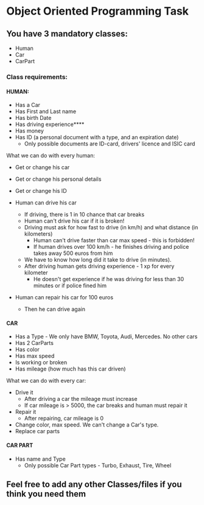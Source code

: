 # Object Oriented Programming Task
## You have 3 mandatory classes:
* Human
* Car
* CarPart

### Class requirements:
#### HUMAN:
* Has a Car
* Has First and Last name
* Has birth Date
* Has driving experience****
* Has money
* Has ID (a personal document with a type, and an expiration date)
    * Only possible documents are ID-card, drivers' licence and ISIC card

What we can do with every human:
* Get or change his car
* Get or change his personal details
* Get or change his ID
* Human can drive his car
    * If driving, there is 1 in 10 chance that car breaks
    * Human can't drive his car if it is broken!
    * Driving must ask for how fast to drive (in km/h) and what distance (in kilometers)
        * Human can't drive faster than car max speed - this is forbidden!
        * If human drives over 100 km/h - he finishes driving and police takes away 500 euros from him
    * We have to know how long did it take to drive (in minutes).
    * After driving human gets driving experience - 1 xp for every kilometer
        * He doesn't get experience if he was driving for less than 30 minutes or if police fined him


* Human can repair his car for 100 euros
    * Then he can drive again
    

#### CAR
* Has a Type - We only have BMW, Toyota, Audi, Mercedes. No other cars
* Has 2 CarParts
* Has color
* Has max speed
* Is working or broken
* Has mileage (how much has this car driven)

What we can do with every car:

* Drive it
    * After driving a car the mileage must increase
    * If car mileage is > 5000, the car breaks and human must repair it
* Repair it
    * After repairing, car mileage is 0
* Change color, max speed. We can't change a Car's type.
* Replace car parts


#### CAR PART
* Has name and Type
    * Only possible Car Part types - Turbo, Exhaust, Tire, Wheel
    
## Feel free to add any other Classes/files if you think you need them